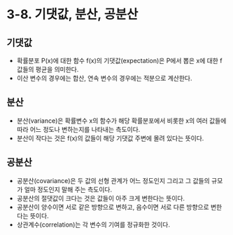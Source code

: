 # 3-8. 기댓값, 분산, 공분산

## 기댓값

* 확률분포 P(x)에 대한 함수 f(x)의 기댓값(expectation)은 P에서 뽑은 x에 대한 f 값들의 평균을 의미한다.
* 이산 변수의 경우에는 합산, 연속 변수의 경우에는 적분으로 계산한다.

## 분산

* 분산(variance)은 확률변수 x의 함수가 해당 확률분포에서 비롯한 x의 여러 값들에 따라 어느 정도나 변하는지를 나타내는 측도이다.
* 분산이 작다는 것은 f(x)의 값들이 해당 기댓값 주변에 몰려 있다는 뜻이다.

## 공분산

* 공분산(covariance)은 두 값의 선형 관계가 어느 정도인지 그리고 그 값들의 규모가 얼마 정도인지 말해 주는 측도이다.
* 공분산의 절댓값이 크다는 것은 값들이 아주 크게 변한다는 뜻이다.
* 공분산이 양수이면 서로 같은 방향으로 변하고, 음수이면 서로 다른 방향으로 변한다는 뜻이다.
* 상관계수(correlation)는 각 변수의 기여를 정규화한 것이다.
